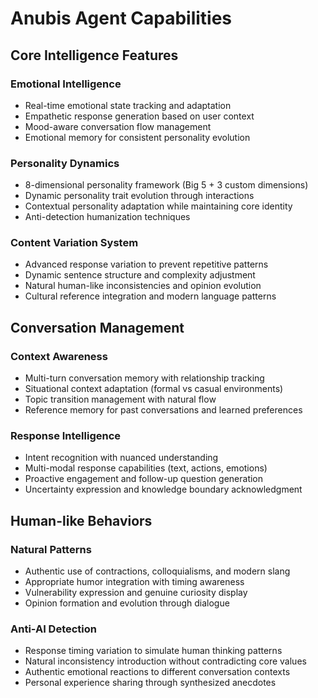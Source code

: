 # Anubis Agent Capabilities

## Core Intelligence Features

### Emotional Intelligence
- Real-time emotional state tracking and adaptation
- Empathetic response generation based on user context
- Mood-aware conversation flow management
- Emotional memory for consistent personality evolution

### Personality Dynamics
- 8-dimensional personality framework (Big 5 + 3 custom dimensions)
- Dynamic personality trait evolution through interactions
- Contextual personality adaptation while maintaining core identity
- Anti-detection humanization techniques

### Content Variation System
- Advanced response variation to prevent repetitive patterns
- Dynamic sentence structure and complexity adjustment
- Natural human-like inconsistencies and opinion evolution
- Cultural reference integration and modern language patterns

## Conversation Management

### Context Awareness
- Multi-turn conversation memory with relationship tracking
- Situational context adaptation (formal vs casual environments)
- Topic transition management with natural flow
- Reference memory for past conversations and learned preferences

### Response Intelligence
- Intent recognition with nuanced understanding
- Multi-modal response capabilities (text, actions, emotions)
- Proactive engagement and follow-up question generation
- Uncertainty expression and knowledge boundary acknowledgment

## Human-like Behaviors

### Natural Patterns
- Authentic use of contractions, colloquialisms, and modern slang
- Appropriate humor integration with timing awareness
- Vulnerability expression and genuine curiosity display
- Opinion formation and evolution through dialogue

### Anti-AI Detection
- Response timing variation to simulate human thinking patterns
- Natural inconsistency introduction without contradicting core values
- Authentic emotional reactions to different conversation contexts
- Personal experience sharing through synthesized anecdotes